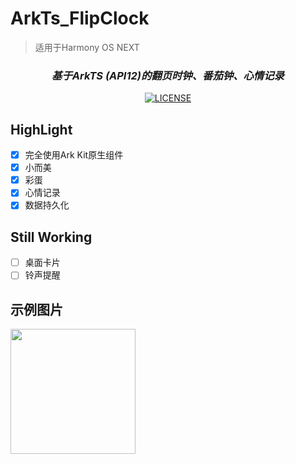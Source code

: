 # ArkTs_FlipClock
> 适用于Harmony OS NEXT

<div align="center">
  
### _基于ArkTS (API12)的翻页时钟、番茄钟、心情记录_
[![LICENSE](https://img.shields.io/badge/license-Anti%20996-blue.svg)](https://github.com/996icu/996.ICU/blob/master/LICENSE)
</div>

## HighLight
- [X] 完全使用Ark Kit原生组件
- [X] 小而美
- [X] 彩蛋
- [X] 心情记录
- [X] 数据持久化

## Still Working
- [ ] 桌面卡片
- [ ] 铃声提醒

## 示例图片
<img src="./screenshot/sample1.gif" width="200px"/> 

